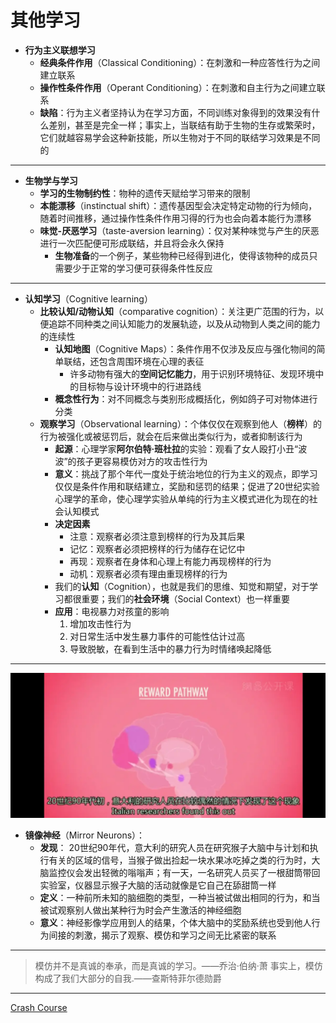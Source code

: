 # 其他学习
* **行为主义联想学习**
  * **经典条件作用**（Classical Conditioning）：在刺激和一种应答性行为之间建立联系
  * **操作性条件作用**（Operant Conditioning）：在刺激和自主行为之间建立联系
  * **缺陷**：行为主义者坚持认为在学习方面，不同训练对象得到的效果没有什么差别，甚至是完全一样；事实上，当联结有助于生物的生存或繁荣时，它们就越容易学会这种新技能，所以生物对于不同的联结学习效果是不同的
---
* **生物学与学习**
  * **学习的生物制约性**：物种的遗传天赋给学习带来的限制
  * **本能漂移**（instinctual shift）：遗传基因型会决定特定动物的行为倾向，随着时间推移，通过操作性条件作用习得的行为也会向着本能行为漂移
  * **味觉-厌恶学习**（taste-aversion learning）：仅对某种味觉与产生的厌恶进行一次匹配便可形成联结，并且将会永久保持
    * **生物准备**的一个例子，某些物种已经得到进化，使得该物种的成员只需要少于正常的学习便可获得条件性反应
---
* **认知学习**（Cognitive learning）
  * **比较认知/动物认知**（comparative cognition）：关注更广范围的行为，以便追踪不同种类之间认知能力的发展轨迹，以及从动物到人类之间的能力的连续性
    * **认知地图**（Cognitive Maps）：条件作用不仅涉及反应与强化物间的简单联结，还包含周围环境在心理的表征
      * 许多动物有强大的**空间记忆能力**，用于识别环境特征、发现环境中的目标物与设计环境中的行进路线
    * **概念性行为**：对不同概念与类别形成概括化，例如鸽子可对物体进行分类
  * **观察学习**（Observational learning）：个体仅仅在观察到他人（**榜样**）的行为被强化或被惩罚后，就会在后来做出类似行为，或者抑制该行为
    * **起源**：心理学家**阿尔伯特·班杜拉**的实验：观看了女人殴打小丑“波波”的孩子更容易模仿对方的攻击性行为
    * **意义**：挑战了那个年代一度处于统治地位的行为主义的观点，即学习仅仅是条件作用和联结建立，奖励和惩罚的结果；促进了20世纪实验心理学的革命，使心理学实验从单纯的行为主义模式进化为现在的社会认知模式
    * **决定因素**
      * 注意：观察者必须注意到榜样的行为及其后果
      * 记忆：观察者必须把榜样的行为储存在记忆中
      * 再现：观察者在身体和心理上有能力再现榜样的行为
      * 动机：观察者必须有理由重现榜样的行为
    * 我们的**认知**（Cognition），也就是我们的思维、知觉和期望，对于学习都很重要；我们的**社会环境**（Social Context）也一样重要
    * **应用**：电视暴力对孩童的影响
      1. 增加攻击性行为
      2. 对日常生活中发生暴力事件的可能性估计过高
      3. 导致脱敏，在看到生活中的暴力行为时情绪唤起降低
---
![](images/RewardPathway.png)
* **镜像神经**（Mirror Neurons）： 
  * **发现**： 20世纪90年代，意大利的研究人员在研究猴子大脑中与计划和执行有关的区域的信号，当猴子做出捡起一块水果冰吃掉之类的行为时，大脑监控仪会发出轻微的嗡嗡声；有一天，一名研究人员买了一根甜筒带回实验室，仪器显示猴子大脑的活动就像是它自己在舔甜筒一样
  * **定义**：一种前所未知的脑细胞的类型，一种当被试做出相同的行为，和当被试观察别人做出某种行为时会产生激活的神经细胞
  * **意义**：神经影像学应用到人的结果，个体大脑中的奖励系统也受到他人行为间接的刺激，揭示了观察、模仿和学习之间无比紧密的联系
---
>模仿并不是真诚的奉承，而是真诚的学习。——乔治·伯纳·萧
>事实上，模仿构成了我们大部分的自我.——查斯特菲尔德勋爵
---
[Crash Course](https://www.bilibili.com/video/BV1Ax411N75Q?p=13)